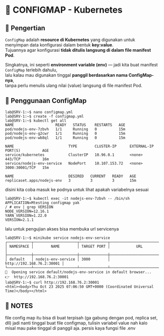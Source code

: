 # 🧩 CONFIGMAP - Kubernetes

## 📘 Pengertian
`ConfigMap` adalah **resource di Kubernetes** yang digunakan untuk menyimpan data konfigurasi dalam bentuk **key:value**.  
Tujuannya agar konfigurasi **tidak ditulis langsung di dalam file manifest Pod**.  

Singkatnya, ini seperti **environment variable (env)** — jadi kita buat manifest `ConfigMap` terlebih dahulu,  
lalu kalau mau digunakan tinggal **panggil berdasarkan nama ConfigMap-nya**,  
tanpa perlu menulis ulang nilai (value) langsung di file manifest Pod.

## 📄 Penggunaan ConfigMap
```
lab@SRV-1:~$ nano configmap.yml
lab@SRV-1:~$ create -f configmap.yml
lab@SRV-1:~$ kubectl get all
NAME                   READY   STATUS    RESTARTS   AGE
pod/nodejs-env-7zbvh   1/1     Running   0          15m
pod/nodejs-env-g2cwr   1/1     Running   0          15m
pod/nodejs-env-wb8ql   1/1     Running   0          15m

NAME                         TYPE        CLUSTER-IP      EXTERNAL-IP   PORT(S)          AGE
service/kubernetes           ClusterIP   10.96.0.1       <none>        443/TCP          16m
service/nodejs-env-service   NodePort    10.107.153.72   <none>        3000:30001/TCP   15m

NAME                         DESIRED   CURRENT   READY   AGE
replicaset.apps/nodejs-env   3         3         3       15m
```
disini kita coba masuk ke podnya untuk lihat apakah variabelnya sesuai
```
lab@SRV-1:~$ kubectl exec -it nodejs-env-7zbvh -- /bin/sh
APPLICATION=Mtesting configmap yak
/ # env | grep VERSION
NODE_VERSION=12.16.1
YARN_VERSION=1.22.0
VERSION=2.1.1
```
lalu untuk pengujian akses bisa membuka url servicenya
```
lab@SRV-1:~$ minikube service nodejs-env-service
┌───────────┬────────────────────┬─────────────┬───────────────────────────┐
│ NAMESPACE │        NAME        │ TARGET PORT │            URL            │
├───────────┼────────────────────┼─────────────┼───────────────────────────┤
│ default   │ nodejs-env-service │ 3000        │ http://192.168.76.2:30001 │
└───────────┴────────────────────┴─────────────┴───────────────────────────┘
🎉  Opening service default/nodejs-env-service in default browser...
👉  http://192.168.76.2:30001
lab@SRV-1:~$ curl http://192.168.76.2:30001
<html><body>Thu Oct 23 2025 07:06:50 GMT+0000 (Coordinated Universal Time)</body></html>
```

## 🧩 NOTES
file config map itu bisa di buat terpisah (ga gabung dengan pod, replica set, dll) jadi nanti tinggal buat file configmap, tulisin variabel value nah kalo misal mau pake tinggal di panggil aja. persis kaya fungsi file .env